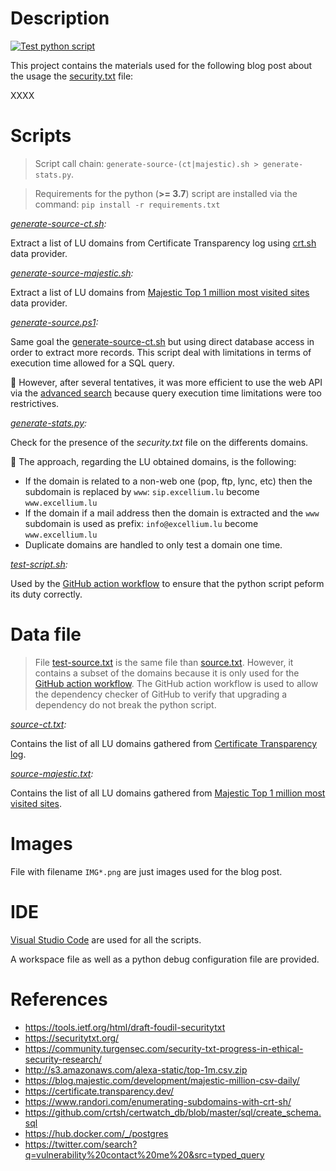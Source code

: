 # Description

[![Test python script](https://github.com/ExcelliumSA/SecurityTXT-Study/actions/workflows/test-script.yml/badge.svg?branch=main)](https://github.com/ExcelliumSA/SecurityTXT-Study/actions/workflows/test-script.yml)

This project contains the materials used for the following blog post about the usage the [security.txt](https://securitytxt.org/) file:

XXXX

# Scripts

> Script call chain: `generate-source-(ct|majestic).sh > generate-stats.py`.

> Requirements for the python (**>= 3.7**) script are installed via the command: `pip install -r requirements.txt`

*[generate-source-ct.sh](generate-source-ct.sh):*

Extract a list of LU domains from Certificate Transparency log using [crt.sh](https://crt.sh) data provider.

*[generate-source-majestic.sh](generate-source-majestic.sh):*

Extract a list of LU domains from [Majestic Top 1 million most visited sites](http://downloads.majestic.com/majestic_million.csv) data provider.

*[generate-source.ps1](generate-source.ps1):*

Same goal the [generate-source-ct.sh](generate-source-ct.sh) but using direct database access in order to extract more records. This script deal with limitations in terms of execution time allowed for a SQL query.

:speech_balloon: However, after several tentatives, it was more efficient to use the web API via the [advanced search](https://crt.sh/?a=1) because query execution time limitations were too restrictives.

*[generate-stats.py](generate-stats.py):*

Check for the presence of the *security.txt* file on the differents domains.

:speech_balloon: The approach, regarding the LU obtained domains, is the following:

* If the domain is related to a non-web one (pop, ftp, lync, etc) then the subdomain is replaced by `www`: `sip.excellium.lu` become `www.excellium.lu`
* If the domain if a mail address then the domain is extracted and the `www` subdomain is used as prefix: `info@excellium.lu` become `www.excellium.lu`
* Duplicate domains are handled to only test a domain one time.

*[test-script.sh](test-script.sh):*

Used by the [GitHub action workflow](.github/workflows/test-script.yml) to ensure that the python script peform its duty correctly.

# Data file

> File [test-source.txt](test-source.txt) is the same file than [source.txt](source.txt). However, it contains a subset of the domains because it is only used for the [GitHub action workflow](.github/workflows/test-script.yml). The GitHub action workflow is used to allow the dependency checker of GitHub to verify that upgrading a dependency do not break the python script.

*[source-ct.txt](source-ct.txt):*

Contains the list of all LU domains gathered from [Certificate Transparency log](https://crt.sh/).

*[source-majestic.txt](source-majestic.txt):*

Contains the list of all LU domains gathered from [Majestic Top 1 million most visited sites](https://blog.majestic.com/development/majestic-million-csv-daily/).

# Images

File with filename `IMG*.png` are just images used for the blog post.

# IDE

[Visual Studio Code](https://code.visualstudio.com/) are used for all the scripts.

A workspace file as well as a python debug configuration file are provided.

# References

* https://tools.ietf.org/html/draft-foudil-securitytxt  
* https://securitytxt.org/ 
* https://community.turgensec.com/security-txt-progress-in-ethical-security-research/ 
* http://s3.amazonaws.com/alexa-static/top-1m.csv.zip 
* https://blog.majestic.com/development/majestic-million-csv-daily/
* https://certificate.transparency.dev/ 
* https://www.randori.com/enumerating-subdomains-with-crt-sh/ 
* https://github.com/crtsh/certwatch_db/blob/master/sql/create_schema.sql  
* https://hub.docker.com/_/postgres 
* https://twitter.com/search?q=vulnerability%20contact%20me%20&src=typed_query 
